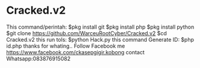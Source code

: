 # Cracked.v2

This command/perintah:
$pkg install git
$pkg install php
$pkg install python
$git clone https://github.com/WarceuRootCyber/Cracked.v2
$cd Cracked.v2
this run tols:
$python Hack.py
this command Generate ID:
$php id.php 
thanks for whating..
Follow Facebook me 
https://www.facebook.com/ckasepgigir.kobong
contact Whatsapp:083876915082

